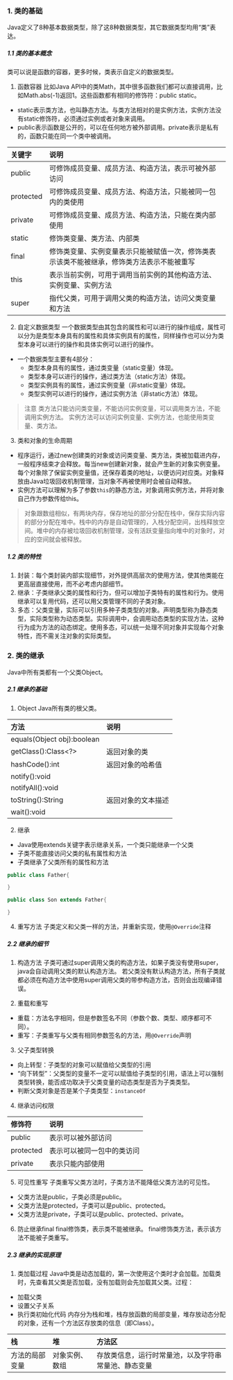 ### 1. 类的基础
Java定义了8种基本数据类型，除了这8种数据类型，其它数据类型均用“类”表达。

##### 1.1 类的基本概念
类可以说是函数的容器，更多时候，类表示自定义的数据类型。

1. 函数容器
比如Java API中的类Math，其中很多函数我们都可以直接调用，比如Math.abs(-1)返回1。这些函数都有相同的修饰符：public static。
- static表示类方法，也叫静态方法。与类方法相对的是实例方法，实例方法没有static修饰符，必须通过实例或者对象来调用。
- public表示函数是公开的，可以在任何地方被外部调用。private表示是私有的，函数只能在同一个类中被调用。

|关键字|说明|
|:---|:---|
|public|可修饰成员变量、成员方法、构造方法，表示可被外部访问|
|protected|可修饰成员变量、成员方法、构造方法，只能被同一包内的类使用|
|private|可修饰成员变量、成员方法、构造方法，只能在类内部使用|
|static|修饰类变量、类方法、内部类|
|final|修饰类变量、实例变量表示只能被赋值一次，修饰类表示该类不能被继承，修饰类方法表示不能被重写|
|this|表示当前实例，可用于调用当前实例的其他构造方法、实例变量、实例方法|
|super|指代父类，可用于调用父类的构造方法，访问父类变量和方法|

2. 自定义数据类型
一个数据类型由其包含的属性和可以进行的操作组成，属性可以分为是类型本身具有的属性和具体实例具有的属性，同样操作也可以分为类型本身可以进行的操作和具体实例可以进行的操作。
- 一个数据类型主要有4部分：
	- 类型本身具有的属性，通过类变量（static变量）体现。
	- 类型本身可以进行的操作，通过类方法（static方法）体现。
	- 类型实例具有的属性，通过实例变量（非static变量）体现。
	- 类型实例可以进行的操作，通过实例方法（非static方法）体现。

>注意
>类方法只能访问类变量，不能访问实例变量，可以调用类方法，不能调用实例方法。
>实例方法可以访问实例变量、实例方法，也能使用类变量、类方法。

3. 类和对象的生命周期
- 程序运行，通过new创建类的对象或访问类变量、类方法，类被加载进内存，一般程序结束才会释放。每当new创建新对象，就会产生新的对象实例变量。每个对象除了保留实例变量值，还保存着类的地址，以便访问对应类。对象释放由Java垃圾回收机制管理，当对象不再被使用时会被自动释放。
- 实例方法可以理解为多了参数`this`的静态方法，对象调用实例方法，并将对象自己作为参数传给this。
> 对象跟数组相似，有两块内存，保存地址的部分分配在栈中，保存实际内容的部分分配在堆中。栈中的内存是自动管理的，入栈分配空间，出栈释放空间。堆中的内存被垃圾回收机制管理，没有活跃变量指向堆中的对象时，对应的空间就会被释放。

##### 1.2 类的特性
1. 封装：每个类封装内部实现细节，对外提供高层次的使用方法，使其他类能在更高层直接使用，而不必考虑内部细节。
2. 继承：子类继承父类的属性和行为，但可以增加子类特有的属性和行为。使用继承可以复用代码，还可以用父类管理不同的子类对象。
3. 多态：父类变量，实际可以引用多种子类类型的对象。声明类型称为静态类型，实际类型称为动态类型。实际调用中，会调用动态类型的实现方法，这种行为成为方法的动态绑定。使用多态，可以统一处理不同对象并实现每个对象特性，而不需关注对象的实际类型。

### 2. 类的继承
Java中所有类都有一个父类Object。

##### 2.1 继承的基础

1. Object
Java所有类的根父类。

|方法|说明|
|:--|:--|
|equals(Object obj):boolean||
|getClass():Class\<?>|返回对象的类|
|hashCode():int|返回对象的哈希值|
|notify():void||
|notifyAll():void||
|toString():String|返回对象的文本描述|
|wait():void||

2. 继承
- Java使用extends关键字表示继承关系，一个类只能继承一个父类
- 子类不能直接访问父类的私有属性和方法
- 子类继承了父类所有的属性和方法
```java
public class Father{

}

public class Son extends Father{

}
```

4. 重写方法
子类定义和父类一样的方法，并重新实现，使用`@Override`注释

##### 2.2 继承的细节
1. 构造方法
子类可通过super调用父类的构造方法，如果子类没有使用super，java会自动调用父类的默认构造方法。
若父类没有默认构造方法，所有子类就都必须在构造方法中使用super调用父类的带参构造方法，否则会出现编译错误。

2. 重载和重写
- 重载：方法名字相同，但是参数签名不同（参数个数、类型、顺序都可不同）。
- 重写：子类重写与父类有相同参数签名的方法，用`@Override`声明

3. 父子类型转换
- 向上转型：子类型的对象可以赋值给父类型的引用
- “向下转型”：父类型的变量不一定可以赋值给子类型的引用，语法上可以强制类型转换，能否成功取决于父类变量的动态类型是否为子类类型。
- 判断父类对象是否是某个子类类型：`instanceOf`

4. 继承访问权限

|修饰符|说明|
|:--|:---|
|public|表示可以被外部访问|
|protected|表示可以被同一包中的类访问|
|private|表示只能内部使用|

5. 可见性重写
子类重写父类方法时，子类方法不能降低父类方法的可见性。
- 父类方法是public，子类必须是public。
- 父类方法是protected，子类可以是public、protected。
- 父类方法是private，子类可以是public、protected、private。

6. 防止继承final
final修饰类，表示类不能被继承。
final修饰类方法，表示该方法不能被子类重写。

##### 2.3 继承的实现原理
1. 类加载过程
Java中类是动态加载的，第一次使用这个类时才会加载。加载类时，先查看其父类是否加载，没有加载则会先加载其父类。过程：
- 加载父类
- 设置父子关系
- 执行类初始化代码
内存分为栈和堆，栈存放函数的局部变量，堆存放动态分配的对象，还有一个方法区存放类的信息（即Class）。

|  栈 | 堆| 方法区| 
|:---|:---|:---|
|方法的局部变量|对象实例、数组|存放类信息，运行时常量池，以及字符串常量池、静态变量|

